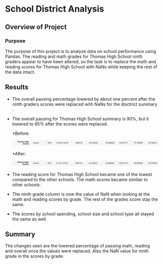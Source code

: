 # School District Analysis

## Overview of Project

### Purpose 

The purpose of this project is to analyze data on school performance using Pandas. The reading and math grades for Thomas High School
ninth graders appear to have been altered, so the task is to replace the math and reading scores for Thomas High School with NaNs while
keeping the rest of the data intact.

## Results

- The overall passing percentage lowered by about one percent after the ninth graders scores were replaced with NaNs for the disctrict summary . 

- The overall passing for Thomas High School summary is 90%, but it lowered to 65% after the scores were replaced.

   *Before:

  
  ![before_nan_summary.PNG](/Resources/before_nan_summary.PNG)

   *After:
  
   
  ![after_nan_summary.PNG](/Resources/after_nan_summary.PNG)

- The reading score for Thomas High School became one of the lowest compared to the other schools. The math scores became similiar to other
schools. 

- The ninth grade column is now the value of NaN when looking at the math and reading scores by grade. The rest of the grades score
stay the same. 

- The scores by school spending, school size and school type all stayed the same as well. 

## Summary

The changes seen are the lowered percentage of passing math, reading and overall once the values were replaced. Also the NaN value for ninth grade in the
scores by grade. 

